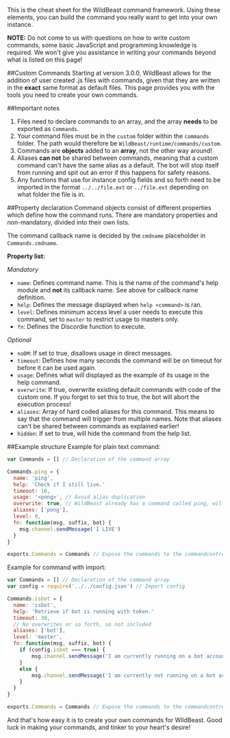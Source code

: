 This is the cheat sheet for the WildBeast command framework. Using these elements, you can build the command you really want to get into your own instance.

**NOTE:** Do not come to us with questions on how to write custom commands, some basic JavaScript and programming knowledge is required. We won't give you assistance in writing your commands beyond what is listed on this page!

##Custom Commands
Starting at version 3.0.0, WildBeast allows for the addition of user created .js files with commands, given that they are written in the **exact** same format as default files. This page provides you with the tools you need to create your own commands.

##Important notes
1. Files need to declare commands to an array, and the array **needs** to be exported as `Commands`. 
2. Your command files must be in the `custom` folder within the `commands` folder. The path would therefore be `WildBeast/runtime/commands/custom`.
3. Commands are **objects** added to an **array**, not the other way around!
4. Aliases **can not** be shared between commands, meaning that a custom command can't have the same alias as a default. The bot will stop itself from running and spit out an error if this happens for safety reasons.
5. Any functions that use for instance config fields and so forth need to be imported in the format `../../file.ext` or `../file.ext` depending on what folder the file is in.

##Property declaration
Command objects consist of different properties which define how the command runs. There are mandatory properties and non-mandatory, divided into their own lists.

The command callback name is decided by the `cmdname` placeholder in `Commands.cmdname`.

**Property list:**

*Mandatory*

- `name`: Defines command name. This is the name of the command's help module and **not** its callback name. See above for callback name definition.
- `help`: Defines the message displayed when `help <command>` is ran.
- `level`: Defines minimum access level a user needs to execute this command, set to `master` to restrict usage to masters only.
- `fn`: Defines the Discordie function to execute.

*Optional*

- `noDM`: If set to true, disallows usage in direct messages.
- `timeout`: Defines how many seconds the command will be on timeout for before it can be used again.
- `usage`: Defines what will displayed as the example of its usage in the help command.
- `overwrite`: If true, overwrite existing default commands with code of the custom one. If you forget to set this to true, the bot will abort the execution process!
- `aliases`: Array of hard coded aliases for this command. This means to say that the command will trigger from multiple names. Note that aliases can't be shared between commands as explained earlier!
- `hidden`: If set to true, will hide the command from the help list.

##Example structure
Example for plain text command:
```js
var Commands = [] // Declaration of the command array

Commands.ping = {
  name: 'ping',
  help: 'Check if I still live.'
  timeout: 10,
  usage: '<pong>', // Avoid alias duplication
  overwrite: true, // WildBeast already has a command called ping, will overwrite with this
  aliases: ['pong'],
  level: 0,
  fn: function(msg, suffix, bot) {
    msg.channel.sendMessage('I LIVE')
  }
}

exports.Commands = Commands // Expose the commands to the commandcontrol module
```
Example for command with import:
```js
var Commands = [] // Declaration of the command array
var config = require('../../config.json') // Import config

Commands.isbot = {
  name: 'isbot',
  help: 'Retrieve if bot is running with token.'
  timeout: 30,
  // No overwrites or so forth, so not included
  aliases: ['bot'],
  level: 'master',
  fn: function(msg, suffix, bot) {
  	if (config.isbot === true) {
    	msg.channel.sendMessage('I am currently running on a bot account.')
	}
	else {
		msg.channel.sendMessage('I am currently not running on a bot account.')
	}
  }
}

exports.Commands = Commands // Expose the commands to the commandcontrol module
```

And that's how easy it is to create your own commands for WildBeast. Good luck in making your commands, and tinker to your heart's desire!

